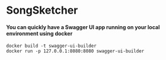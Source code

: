 # SongSketcher

#### You can quickly have a Swagger UI app running on your local environment using docker

```shell 
docker build -t swagger-ui-builder
docker run -p 127.0.0.1:8080:8080 swagger-ui-builder
```